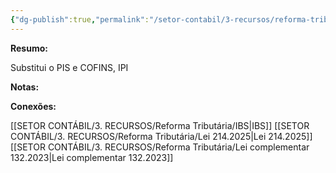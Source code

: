 ```yaml
---
{"dg-publish":true,"permalink":"/setor-contabil/3-recursos/reforma-tributaria/cbs/","dgPassFrontmatter":true,"created":"2025-08-14T08:59:55.056-03:00","updated":"2025-08-21T22:14:12.259-03:00"}
---
```



**Resumo:**

Substitui o PIS e COFINS, IPI

**Notas:**



**Conexões:**


[[SETOR CONTÁBIL/3. RECURSOS/Reforma Tributária/IBS\|IBS]]
[[SETOR CONTÁBIL/3. RECURSOS/Reforma Tributária/Lei 214.2025\|Lei 214.2025]]
[[SETOR CONTÁBIL/3. RECURSOS/Reforma Tributária/Lei complementar 132.2023\|Lei complementar 132.2023]]